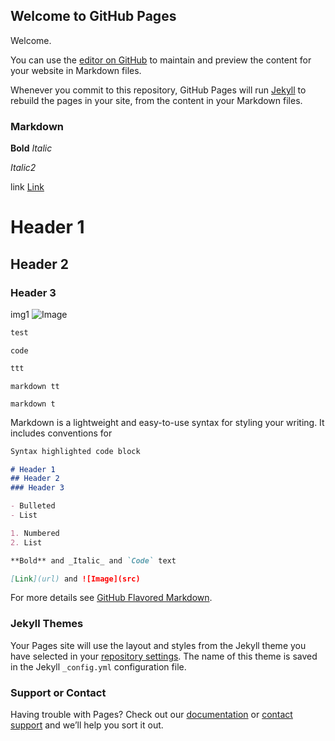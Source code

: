 ## Welcome to GitHub Pages

Welcome.

You can use the [editor on GitHub](https://github.com/jyydev/jyydev.github.io/edit/main/README.md) to maintain and preview the content for your website in Markdown files.

Whenever you commit to this repository, GitHub Pages will run [Jekyll](https://jekyllrb.com/) to rebuild the pages in your site, from the content in your Markdown files.

### Markdown

**Bold**
_Italic_

_Italic2_

link
[Link](https://github.com/jyydev/jyydev.github.io)

# Header 1
## Header 2
### Header 3

img1
![Image](https://store-images.s-microsoft.com/image/apps.14591.9a19b1cb-7ffc-4b32-bf97-25ef75ec69a3.753de052-0f07-4e5e-a20d-e4d5688136af.e2247862-7caa-44e8-8915-ca934ab9b663.png)

```markdown
test
```

`code`

```abc
ttt
```

``markdown
tt
``

`markdown
t
`


Markdown is a lightweight and easy-to-use syntax for styling your writing. It includes conventions for

```markdown
Syntax highlighted code block

# Header 1
## Header 2
### Header 3

- Bulleted
- List

1. Numbered
2. List

**Bold** and _Italic_ and `Code` text

[Link](url) and ![Image](src)
```

For more details see [GitHub Flavored Markdown](https://guides.github.com/features/mastering-markdown/).

### Jekyll Themes

Your Pages site will use the layout and styles from the Jekyll theme you have selected in your [repository settings](https://github.com/jyydev/jyydev.github.io/settings/pages). The name of this theme is saved in the Jekyll `_config.yml` configuration file.

### Support or Contact

Having trouble with Pages? Check out our [documentation](https://docs.github.com/categories/github-pages-basics/) or [contact support](https://support.github.com/contact) and we’ll help you sort it out.

